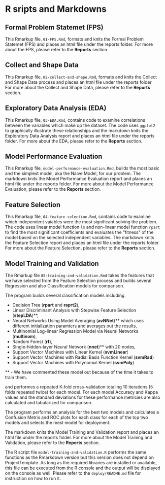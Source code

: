 # R sripts and Markdowns

## Formal Problem Statemet (FPS)

This Rmarkup file, `01-FPS.Rmd`, formats and knits the Formal Problem Statemet (FPS) and places an html file under the reports folder. For more about the FPS, please refer to the **Reports** section.

## Collect and Shape Data

This Rmarkup file, `02-collect-and-shape.Rmd`, formats and knits the Collect and Shape Data process and places an html file under the reports folder. For more about the Collect and Shape Data, please refer to the **Reports** section.

## Exploratory Data Analysis (EDA)

This Rmarkup file, `03-EDA.Rmd`, contains code to examine correlations between the variables which make up the dataset. The code uses `ggplot2` to graphically illustrate these relationships and the markdown knits the Exploratory Data Analysis report and places an html file under the reports folder. For more about the EDA, please refer to the **Reports** section.

## Model Performance Evaluation

This  Rmarkup file, `model-performance-evaluation.Rmd`, builds the most basic and the simplest model, aka the Naive Model, for our problem. The markdown knits the Model Performance Evaluation report and places an html file under the reports folder. For more about the Model Performance Evaluation, please refer to the **Reports** section.

## Feature Selection

This Rmarkup file, `04-feature-selection.Rmd`, contains code to examine which independent vaiables were the most significant solving the problem. The code uses linear model function `lm` and non-linear model function `rpart` to find the most significant coefficients and evaluates the "fitness" of the model based on the selected independent variables. The markdown knits the Feature Selection report and places an html file under the reports folder. For more about the Feature Selection, please refer to the **Reports** section.

## Model Training and Validation

The Rmarkup file `05-training-and-validation.Rmd` takes the features that we have selected from the Feature Selection process and builds several Regression and also Classification models for comparison.

The program builds several classification models including:

* Decision Tree (**rpart** and **raprt2**),
* Linear Discriminant Analysis with Stepwise Feature Selection (**stepLDA**)**,
* Neural Networks Using Model Averaging (**avNNet**)** which uses different initialization paramters and averages out the results,
* Multinomial Log-linear Regression Model via Neural Networks (**multinom**),
* Random Forest (**rf**),
* Single-hidden-layer Neural Network (**nnet**)** with 20 nodes,
* Support Vector Machines with Linear Kernel (**svmLinear**)
* Support Vector Machines with Radial Basis Function Kernel (**svmRad**)
* Support Vector Machines with Polynomial Kernel (**svmPoly**)

** - We have commented these model out because of the time it takes to train them.

and performes a repeated K-fold cross-validation totaling 10 iterations (5 folds repeated twice) for each model. For each model Accuracy and Kappa values and the standard deviations for these performance metricies are also calculated and tabularized for comparison.

The program performs an analysis for the best two models and calculates a Confusion Metrix and ROC plots for each class for each of the top two models and selects the mest model for deployment.

The markdown knits the Model Training and Validation report and places an html file under the reports folder. For more about the Model Training and Validation, please refer to the **Reports** section.

The R script file `model-training-and-validation.R` performs the same functions as the Rmarkdown version but this version does not depend on ProjectTemplate. As long as the required libraries are installed or available, this file can be executed from the R console and the output will be displayed on the console as well. Please refer to the `deploy/README.md` file for instruction on how to run it.

